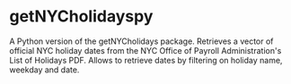 # getNYCholidayspy
A Python version of the getNYCholidays package. Retrieves a vector of official NYC holiday dates from the NYC Office of Payroll Administration's List of Holidays PDF. Allows to retrieve dates by filtering on holiday name, weekday and date.
